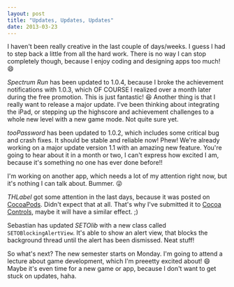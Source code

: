 ```yaml
---
layout: post
title: "Updates, Updates, Updates"
date: 2013-03-23
---
```

I haven't been really creative in the last couple of days/weeks. I guess I had to step back a little from all the hard work. There is no way I can stop completely though, because I enjoy coding and designing apps too much! :smile:

_Spectrum Run_ has been updated to 1.0.4, because I broke the achievement notifications with 1.0.3, which OF COURSE I realized over a month later during the free promotion. This is just fantastic! :laughing: Another thing is that I really want to release a major update. I've been thinking about integrating the iPad, or stepping up the highscore and achievement challenges to a whole new level with a new game mode. Not quite sure yet.

_tooPassword_ has been updated to 1.0.2, which includes some critical bug and crash fixes. It should be stable and reliable now! Phew! We're already working on a major update version 1.1 with an amazing new feature. You're going to hear about it in a month or two, I can't express how excited I am, because it's something no one has ever done before!!

I'm working on another app, which needs a lot of my attention right now, but it's nothing I can talk about. Bummer. :stuck_out_tongue_winking_eye:

_THLabel_ got some attention in the last days, because it was posted on [CocoaPods][cocoapods]. Didn't expect that at all. That's why I've submitted it to [Cocoa Controls][cocoa-controls], maybe it will have a similar effect. ;)

Sebastian has updated _SETOlib_ with a new class called `SETOBlockingAlertView`. It's able to show an alert view, that blocks the background thread until the alert has been dismissed. Neat stuff!

So what's next? The new semester starts on Monday. I'm going to attend a lecture about game development, which I'm preeetty excited about! :smile: Maybe it's even time for a new game or app, because I don't want to get stuck on updates, haha.

[cocoapods]: https://cocoapods.org/ "CocoaPods"
[cocoa-controls]: https://www.cocoacontrols.com/ "Cocoa Controls"
